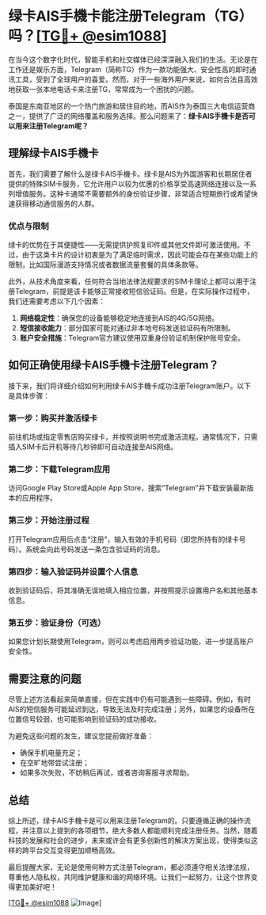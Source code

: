 # 绿卡AIS手機卡能注册Telegram（TG）吗？[[TG💪+ @esim1088](https://t.me/s/esim1088)]

在当今这个数字化时代，智能手机和社交媒体已经深深融入我们的生活。无论是在工作还是娱乐方面，Telegram（简称TG）作为一款功能强大、安全性高的即时通讯工具，受到了全球用户的喜爱。然而，对于一些海外用户来说，如何合法且高效地获取一张本地电话卡来注册TG，常常成为一个困扰的问题。

泰国是东南亚地区的一个热门旅游和居住目的地，而AIS作为泰国三大电信运营商之一，提供了广泛的网络覆盖和服务选择。那么问题来了：**绿卡AIS手機卡是否可以用来注册Telegram呢？**

## 理解绿卡AIS手機卡

首先，我们需要了解什么是绿卡AIS手機卡。绿卡是AIS为外国游客和长期居住者提供的特殊SIM卡服务，它允许用户以较为优惠的价格享受高速网络连接以及一系列增值服务。这种卡通常不需要额外的身份验证步骤，非常适合短期旅行或希望快速获得移动通信服务的人群。

### 优点与限制

绿卡的优势在于其便捷性——无需提供护照复印件或其他文件即可激活使用。不过，由于这类卡片的设计初衷是为了满足临时需求，因此可能会存在某些功能上的限制，比如国际漫游支持情况或者数据流量套餐的具体条款等。

此外，从技术角度来看，任何符合当地法律法规要求的SIM卡理论上都可以用于注册Telegram，前提是该卡能够正常接收短信验证码。但是，在实际操作过程中，我们还需要考虑以下几个因素：

1. **网络稳定性**：确保您的设备能够稳定地连接到AIS的4G/5G网络。
2. **短信接收能力**：部分国家可能对通过非本地号码发送验证码有所限制。
3. **账户安全措施**：Telegram官方建议使用双重身份验证机制保护账号安全。

## 如何正确使用绿卡AIS手機卡注册Telegram？

接下来，我们将详细介绍如何利用绿卡AIS手機卡成功注册Telegram账户。以下是具体步骤：

### 第一步：购买并激活绿卡
前往机场或指定零售店购买绿卡，并按照说明书完成激活流程。通常情况下，只需插入SIM卡后开机等待几秒钟即可自动连接至AIS网络。

### 第二步：下载Telegram应用
访问Google Play Store或Apple App Store，搜索“Telegram”并下载安装最新版本的应用程序。

### 第三步：开始注册过程
打开Telegram应用后点击“注册”，输入有效的手机号码（即您所持有的绿卡号码）。系统会向此号码发送一条包含验证码的消息。

### 第四步：输入验证码并设置个人信息
收到验证码后，将其准确无误地填入相应位置，并按照提示设置用户名和其他基本信息。

### 第五步：验证身份（可选）
如果您计划长期使用Telegram，则可以考虑启用两步验证功能，进一步提高账户安全性。

## 需要注意的问题

尽管上述方法看起来简单直接，但在实践中仍有可能遇到一些障碍。例如，有时AIS的短信服务可能延迟到达，导致无法及时完成注册；另外，如果您的设备所在位置信号较弱，也可能影响到验证码的成功接收。

为避免这些问题的发生，建议您提前做好准备：
- 确保手机电量充足；
- 在空旷地带尝试注册；
- 如果多次失败，不妨稍后再试，或者咨询客服寻求帮助。

## 总结

综上所述，绿卡AIS手機卡是可以用来注册Telegram的。只要遵循正确的操作流程，并注意以上提到的各项细节，绝大多数人都能顺利完成注册任务。当然，随着科技的发展和社会的进步，未来或许会有更多创新性的解决方案出现，使得类似这样的跨平台交互变得更加顺畅高效。

最后提醒大家，无论是使用何种方式注册Telegram，都必须遵守相关法律法规，尊重他人隐私权，共同维护健康和谐的网络环境。让我们一起努力，让这个世界变得更加美好吧！

[[TG💪+ @esim1088](https://t.me/s/esim1088) ![Image](https://i.postimg.cc/4NQfJmqS/Snipaste-2025-05-13-00-14-12.png)]